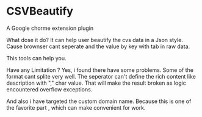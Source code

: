 # CSVBeautify
 A Google chorme extension plugin

What dose it do? 
 It can help user beautify the cvs data in a Json style.
 Cause brownser cant seperate and the value by key with tab in raw data.
 
 This tools can help you.
 
 Have any Limitation ? 
 Yes, i found there have some problems. 
 Some of the format cant splite very well.
 The seperator can't define the rich content like description with "," char value.
 That will make the result broken as logic encountered overflow exceptions.
 
 And also i have targeted the custom domain name. 
 Because this is one of the favorite part , which can make convenient for work.
 
 
 
 
